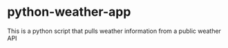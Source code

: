 # python-weather-app
This is a python script that pulls weather information from a public weather API
